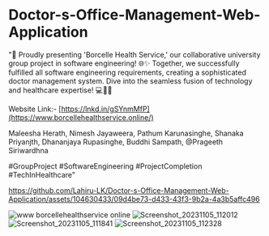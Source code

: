 # Doctor-s-Office-Management-Web-Application
"🚀 Proudly presenting 'Borcelle Health Service,' our collaborative university group project in software engineering! 🌐✨ Together, we successfully fulfilled all software engineering requirements, creating a sophisticated doctor management system. Dive into the seamless fusion of technology and healthcare expertise! 💻👩‍⚕️

Website Link:- [https://lnkd.in/gSYnmMfP](https://www.borcellehealthservice.online/)

Maleesha Herath,
Nimesh Jayaweera,
Pathum Karunasinghe,
Shanaka Priyanjth,
Dhananjaya Rupasinghe,
Buddhi Sampath,
@Prageeth Siriwardhna

#GroupProject #SoftwareEngineering #ProjectCompletion #TechInHealthcare"

https://github.com/Lahiru-LK/Doctor-s-Office-Management-Web-Application/assets/104630433/09d4be73-d433-43f3-9b2a-4a3b5affc496



![www borcellehealthservice online](https://github.com/Lahiru-LK/Doctor-s-Office-Management-Web-Application/assets/104630433/ea28b55e-755c-494a-aa58-69b1ecceabbc)
![Screenshot_20231105_112012](https://github.com/Lahiru-LK/Doctor-s-Office-Management-Web-Application/assets/104630433/13b62641-a651-4485-96a2-54d0b7181972)
![Screenshot_20231105_111841](https://github.com/Lahiru-LK/Doctor-s-Office-Management-Web-Application/assets/104630433/dcda2dc0-fe9e-42fe-b072-d5a8b1915312)
![Screenshot_20231105_112328](https://github.com/Lahiru-LK/Doctor-s-Office-Management-Web-Application/assets/104630433/c8445ba0-9196-411f-adff-a4ff5705e506)
